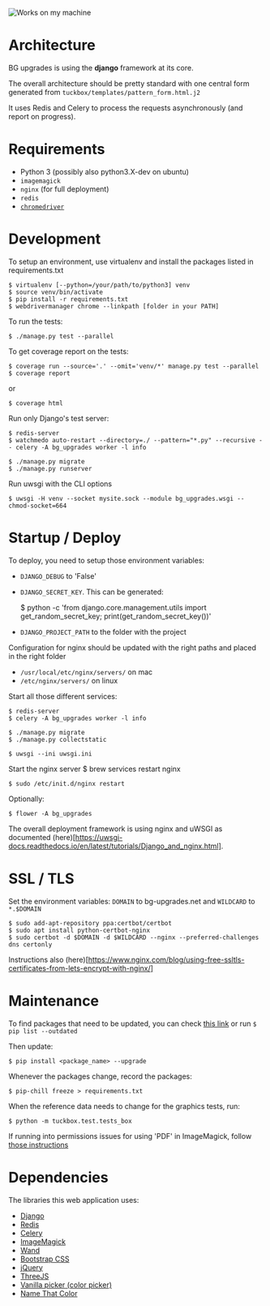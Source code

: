 
![Works on my machine](https://forthebadge.com/images/badges/works-on-my-machine.svg)

Architecture
============

BG upgrades is using the **django** framework at its core.

The overall architecture should be pretty standard with one central form generated from `tuckbox/templates/pattern_form.html.j2`

It uses Redis and Celery to process the requests asynchronously (and report on progress).

Requirements
============

* Python 3 (possibly also python3.X-dev on ubuntu)
* `imagemagick`
* `nginx` (for full deployment)
* `redis`
* [`chromedriver`](https://chromedriver.chromium.org/)

Development
===========

To setup an environment, use virtualenv and install the packages listed in requirements.txt

    $ virtualenv [--python=/your/path/to/python3] venv
    $ source venv/bin/activate
    $ pip install -r requirements.txt
    $ webdrivermanager chrome --linkpath [folder in your PATH]

To run the tests:

    $ ./manage.py test --parallel

To get coverage report on the tests:

    $ coverage run --source='.' --omit='venv/*' manage.py test --parallel
    $ coverage report

or

    $ coverage html

Run only Django's test server:

    $ redis-server
    $ watchmedo auto-restart --directory=./ --pattern="*.py" --recursive -- celery -A bg_upgrades worker -l info

    $ ./manage.py migrate
    $ ./manage.py runserver

Run uwsgi with the CLI options

    $ uwsgi -H venv --socket mysite.sock --module bg_upgrades.wsgi --chmod-socket=664

Startup / Deploy
================


To deploy, you need to setup those environment variables:

* `DJANGO_DEBUG` to 'False'
* `DJANGO_SECRET_KEY`. This can be generated:

    $ python -c 'from django.core.management.utils import get_random_secret_key; print(get_random_secret_key())'

* `DJANGO_PROJECT_PATH` to the folder with the project

Configuration for nginx should be updated with the right paths and placed in the right folder
* `/usr/local/etc/nginx/servers/` on mac
* `/etc/nginx/servers/` on linux


Start all those different services:

    $ redis-server
    $ celery -A bg_upgrades worker -l info

    $ ./manage.py migrate
    $ ./manage.py collectstatic

    $ uwsgi --ini uwsgi.ini

Start the nginx server
    $ brew services restart nginx

    $ sudo /etc/init.d/nginx restart

Optionally:

    $ flower -A bg_upgrades

The overall deployment framework is using nginx and uWSGI as documented (here)[https://uwsgi-docs.readthedocs.io/en/latest/tutorials/Django_and_nginx.html].

SSL / TLS
=========

Set the environment variables: `DOMAIN` to bg-upgrades.net and `WILDCARD` to `*.$DOMAIN`

    $ sudo add-apt-repository ppa:certbot/certbot
    $ sudo apt install python-certbot-nginx
    $ sudo certbot -d $DOMAIN -d $WILDCARD --nginx --preferred-challenges dns certonly

Instructions also (here)[https://www.nginx.com/blog/using-free-ssltls-certificates-from-lets-encrypt-with-nginx/]

Maintenance
===========

To find packages that need to be updated, you can check [this link](https://requires.io/github/MatthieuLJ/bg_upgrades/requirements/?branch=master) or run `$ pip list --outdated`

Then update:

    $ pip install <package_name> --upgrade

Whenever the packages change, record the packages:

    $ pip-chill freeze > requirements.txt

When the reference data needs to change for the graphics tests, run:

    $ python -m tuckbox.test.tests_box

If running into permissions issues for using 'PDF' in ImageMagick, follow [those instructions](https://stackoverflow.com/a/59193253)

Dependencies
============

The libraries this web application uses:

* [Django](https://www.djangoproject.com/)
* [Redis](https://redis.io/)
* [Celery](https://docs.celeryproject.org/)
* [ImageMagick](https://imagemagick.org/)
* [Wand](https://docs.wand-py.org/)
* [Bootstrap CSS](https://getbootstrap.com/)
* [jQuery](https://jquery.com/)
* [ThreeJS](https://threejs.org/)
* [Vanilla picker (color picker)](https://github.com/Sphinxxxx/vanilla-picker)
* [Name That Color](https://chir.ag/projects/ntc/)
